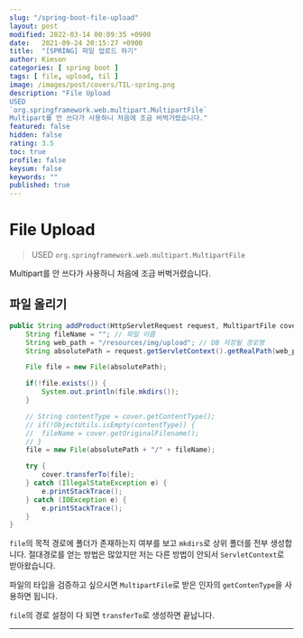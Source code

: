 ```yaml
---
slug: "/spring-boot-file-upload"
layout: post
modified: 2022-03-14 00:09:35 +0900
date:   2021-09-24 20:15:27 +0900
title:  "[SPRING] 파일 업로드 하기"
author: Kimson
categories: [ spring boot ]
tags: [ file, upload, til ]
image: /images/post/covers/TIL-spring.png
description: "File Upload
USED
`org.springframework.web.multipart.MultipartFile`
Multipart를 안 쓰다가 사용하니 처음에 조금 버벅거렸습니다."
featured: false
hidden: false
rating: 3.5
toc: true
profile: false
keysum: false
keywords: ""
published: true
---
```


# File Upload

> USED
`org.springframework.web.multipart.MultipartFile`

Multipart를 안 쓰다가 사용하니 처음에 조금 버벅거렸습니다.

## 파일 올리기

```java
public String addProduct(HttpServletRequest request, MultipartFile cover) {
	String fileName = ""; // 파일 이름
	String web_path = "/resources/img/upload"; // DB 저장될 경로명
	String absolutePath = request.getServletContext().getRealPath(web_path); // 절대경로

	File file = new File(absolutePath);

	if(!file.exists()) {
		System.out.println(file.mkdirs());
	}

	// String contentType = cover.getContentType();
	// if(!ObjectUtils.isEmpty(contentType)) {
	// 	fileName = cover.getOriginalFilename();
	// }
	file = new File(absolutePath + "/" + fileName);

	try {
		cover.transferTo(file);
	} catch (IllegalStateException e) {
		e.printStackTrace();
	} catch (IOException e) {
		e.printStackTrace();
	}
}
```

`file`의 목적 경로에 폴더가 존재하는지 여부를 보고 `mkdirs`로 상위 폴더를 전부 생성합니다. 절대경로를 얻는 방법은 많았지만 저는 다른 방법이 안되서 `ServletContext`로 받아왔습니다.

파일의 타입을 검증하고 싶으시면 `MultipartFile`로 받은 인자의 `getContenType`을 사용하면 됩니다.

`file`의 경로 설정이 다 되면 `transferTo`로 생성하면 끝납니다.

-----
